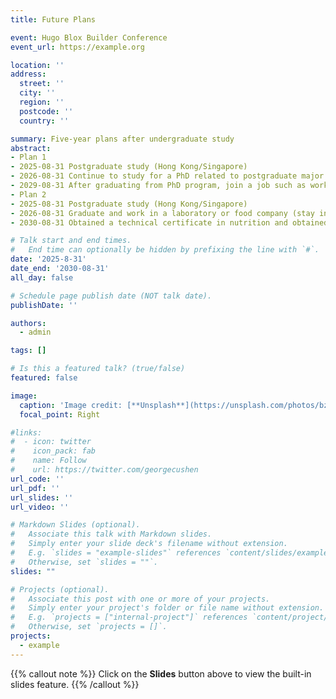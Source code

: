 ```yaml
---
title: Future Plans

event: Hugo Blox Builder Conference
event_url: https://example.org

location: ''
address:
  street: ''
  city: ''
  region: ''
  postcode: ''
  country: ''

summary: Five-year plans after undergraduate study
abstract: 
- Plan 1
- 2025-08-31 Postgraduate study (Hong Kong/Singapore)
- 2026-08-31 Continue to study for a PhD related to postgraduate major
- 2029-08-31 After graduating from PhD program, join a job such as working in a laboratory or staying on campus
- Plan 2
- 2025-08-31 Postgraduate study (Hong Kong/Singapore)
- 2026-08-31 Graduate and work in a laboratory or food company (stay in the area where I studied/return to my hometown)
- 2030-08-31 Obtained a technical certificate in nutrition and obtained a better salary and position in the original work unit

# Talk start and end times.
#   End time can optionally be hidden by prefixing the line with `#`.
date: '2025-8-31'
date_end: '2030-08-31'
all_day: false

# Schedule page publish date (NOT talk date).
publishDate: ''

authors:
  - admin

tags: []

# Is this a featured talk? (true/false)
featured: false

image:
  caption: 'Image credit: [**Unsplash**](https://unsplash.com/photos/bzdhc5b3Bxs)'
  focal_point: Right

#links:
#  - icon: twitter
#    icon_pack: fab
#    name: Follow
#    url: https://twitter.com/georgecushen
url_code: ''
url_pdf: ''
url_slides: ''
url_video: ''

# Markdown Slides (optional).
#   Associate this talk with Markdown slides.
#   Simply enter your slide deck's filename without extension.
#   E.g. `slides = "example-slides"` references `content/slides/example-slides.md`.
#   Otherwise, set `slides = ""`.
slides: ""

# Projects (optional).
#   Associate this post with one or more of your projects.
#   Simply enter your project's folder or file name without extension.
#   E.g. `projects = ["internal-project"]` references `content/project/deep-learning/index.md`.
#   Otherwise, set `projects = []`.
projects:
  - example
---
```


{{% callout note %}}
Click on the **Slides** button above to view the built-in slides feature.
{{% /callout %}}

